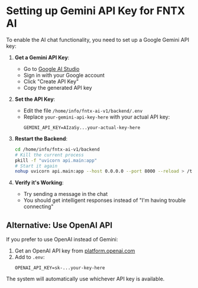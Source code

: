 # Setting up Gemini API Key for FNTX AI

To enable the AI chat functionality, you need to set up a Google Gemini API key:

1. **Get a Gemini API Key**:
   - Go to [Google AI Studio](https://makersuite.google.com/app/apikey)
   - Sign in with your Google account
   - Click "Create API Key"
   - Copy the generated API key

2. **Set the API Key**:
   - Edit the file `/home/info/fntx-ai-v1/backend/.env`
   - Replace `your-gemini-api-key-here` with your actual API key:
     ```
     GEMINI_API_KEY=AIzaSy...your-actual-key-here
     ```

3. **Restart the Backend**:
   ```bash
   cd /home/info/fntx-ai-v1/backend
   # Kill the current process
   pkill -f "uvicorn api.main:app"
   # Start it again
   nohup uvicorn api.main:app --host 0.0.0.0 --port 8000 --reload > /tmp/backend.log 2>&1 &
   ```

4. **Verify it's Working**:
   - Try sending a message in the chat
   - You should get intelligent responses instead of "I'm having trouble connecting"

## Alternative: Use OpenAI API

If you prefer to use OpenAI instead of Gemini:

1. Get an OpenAI API key from [platform.openai.com](https://platform.openai.com)
2. Add to `.env`:
   ```
   OPENAI_API_KEY=sk-...your-key-here
   ```

The system will automatically use whichever API key is available.